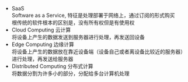 - SaaS  
  Software as a Service, 特征是处理部署于网络上，通过订阅的形式购买  
  根传统的软件根本的区别是，没有所有权但是有使用权  
- Cloud Computing 云计算  
  将设备上产生的数据发送到服务器进行处理，再发送回设备  
- Edge Computing 边缘计算  
  将设备上产生的数据放在靠近设备端（设备自己或者离设备比较近的服务器）进行处理，再发送给服务器  
- Distributed Computing 分布式计算  
  将数据分割为许多小的部分，分配给多台计算机处理  
